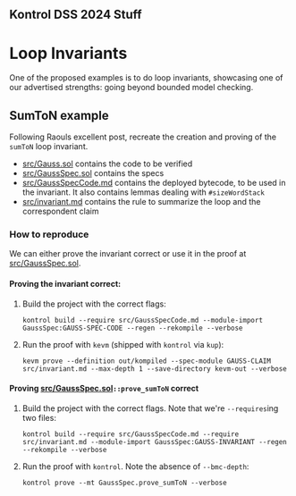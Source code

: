 Kontrol DSS 2024 Stuff
----------------------

# Loop Invariants

One of the proposed examples is to do loop invariants, showcasing one of our advertised strengths: going beyond bounded model checking.

## SumToN example

Following Raouls excellent post, recreate the creation and proving of the `sumToN` loop invariant.

- [src/Gauss.sol](src/Gauss.sol) contains the code to be verified
- [src/GaussSpec.sol](src/GaussSpec.sol) contains the specs
- [src/GaussSpecCode.md](src/GaussSpecCode.md) contains the deployed bytecode, to be used in the invariant. It also contains lemmas dealing with `#sizeWordStack`
- [src/invariant.md](src/invariant.md) contains the rule to summarize the loop and the correspondent claim

### How to reproduce

We can either prove the invariant correct or use it in the proof at [src/GaussSpec.sol](src/GaussSpec.sol).

#### Proving the invariant correct:

1. Build the project with the correct flags:
   ```
   kontrol build --require src/GaussSpecCode.md --module-import GaussSpec:GAUSS-SPEC-CODE --regen --rekompile --verbose
   ```
2. Run the proof with `kevm` (shipped with `kontrol` via `kup`):
   ```
   kevm prove --definition out/kompiled --spec-module GAUSS-CLAIM src/invariant.md --max-depth 1 --save-directory kevm-out --verbose
   ```

#### Proving [src/GaussSpec.sol](src/GaussSpec.sol)`::prove_sumToN` correct

1. Build the project with the correct flags. Note that we're `--requires`ing two files:
   ```
   kontrol build --require src/GaussSpecCode.md --require src/invariant.md --module-import GaussSpec:GAUSS-INVARIANT --regen --rekompile --verbose
   ```
2. Run the proof with `kontrol`. Note the absence of `--bmc-depth`:
   ```
   kontrol prove --mt GaussSpec.prove_sumToN --verbose
   ```
